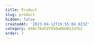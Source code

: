 ```yaml
---
title: Product
slug: product
hidden: false
createdAt: '2023-04-12T15:55:04.023Z'
category: 648c78a5d7d50a06b022afb2
order: 7
---
```

